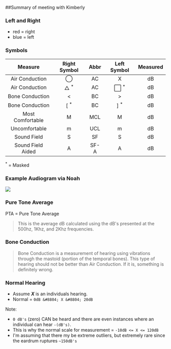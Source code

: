##Summary of meeting with Kimberly

### Left and Right

- red = right
- blue = left

### Symbols
 
Measure           | Right Symbol         | Abbr | Left Symbol              | Measured 
:----------------:|:--------------------:|:----:|:------------------------:|:--------:
Air Conduction    | &#9711;              |  AC  |      X                   |   dB     
Air Conduction    | &#9651; <sup>*</sup> |  AC  |   &#8414; <sup>*</sup>   |   dB     
Bone Conduction   | <                    |  BC  |      >                   |   dB     
Bone Conduction   | [ <sup>*</sup>       |  BC  |      ] <sup>*</sup>      |   dB    
Most Comfortable  | M                    |  MCL |      M                   |   dB     
Uncomfortable     | m                    |  UCL |      m                   |   dB     
Sound Field       | S                    |  SF  |      S                   |   dB     
Sound Field Aided | A                    | SF-A |      A                   |   dB     

<sup>*</sup> = Masked

### Example Audiogram via Noah

![](http://f.cl.ly/items/0J1D0Z223j2I2D0c1d3q/audiogram.png)

### Pure Tone Average

PTA = Pure Tone Average

> This is the average dB calculated using the dB's presented at the 500hz, 1Khz, and 2Khz frequencies.

### Bone Conduction

> Bone Conduction is a measurement of hearing using vibrations through the mastoid (portion of the temporal bones). This type of hearing should not be better than Air Conduction. If it is, something is definitely wrong.

### Normal Hearing

- Assume  ___X___ is an individuals hearing.
- Normal = `0dB &#8804; X &#8804; 20dB`

Note:

- `0 dB's` (zero) CAN be heard and there are even instances where an individual can hear `-(dB's)`. 
- This is why the normal scale for measurement = `-10dB <= X <= 120dB`
- I'm assuming that there my be extreme outliers, but extremely rare since the eardrum ruptures `~150dB's`

[1]: http://f.cl.ly/items/2e1y220R3c3k1H1K2146/triangle.png "Triangle"
[2]: http://f.cl.ly/items/451w3J2s2c1r0Q0D441V/changes.9.1.14.png "Circle"
[3]: http://f.cl.ly/items/2f0Y2g1Y411Q3y3Y0r1L/square.gif "Square"
[4]: http://f.cl.ly/items/0d1S3T2M2y213n0X0R24/left_angle.jpg "Left Angle"
[5]: http://f.cl.ly/items/0f1U0c1z3h2P1b2X2z0y/right_angle.png "Right Angle"
